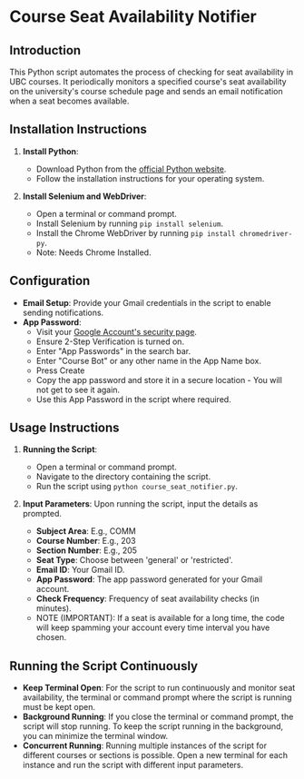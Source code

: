 # Course Seat Availability Notifier

## Introduction
This Python script automates the process of checking for seat availability in UBC courses. It periodically monitors a specified course's seat availability on the university's course schedule page and sends an email notification when a seat becomes available.

## Installation Instructions
1. **Install Python**: 
   - Download Python from the [official Python website](https://www.python.org/downloads/).
   - Follow the installation instructions for your operating system.

2. **Install Selenium and WebDriver**:
   - Open a terminal or command prompt.
   - Install Selenium by running `pip install selenium`.
   - Install the Chrome WebDriver by running `pip install chromedriver-py`.
   - Note: Needs Chrome Installed.

## Configuration
- **Email Setup**: Provide your Gmail credentials in the script to enable sending notifications.
- **App Password**: 
   - Visit your [Google Account's security page](https://myaccount.google.com/security).
   - Ensure 2-Step Verification is turned on.
   - Enter "App Passwords" in the search bar.
   - Enter "Course Bot" or any other name in the App Name box.
   - Press Create
   - Copy the app password and store it in a secure location - You will not get to see it again.
   - Use this App Password in the script where required.

## Usage Instructions
1. **Running the Script**:
   - Open a terminal or command prompt.
   - Navigate to the directory containing the script.
   - Run the script using `python course_seat_notifier.py`.

2. **Input Parameters**: Upon running the script, input the details as prompted.
   - **Subject Area**: E.g., COMM
   - **Course Number**: E.g., 203
   - **Section Number**: E.g., 205
   - **Seat Type**: Choose between 'general' or 'restricted'.
   - **Email ID**: Your Gmail ID.
   - **App Password**: The app password generated for your Gmail account.
   - **Check Frequency**: Frequency of seat availability checks (in minutes).
   - NOTE (IMPORTANT): If a seat is available for a long time, the code will keep spamming your account every time interval you have chosen.

## Running the Script Continuously
- **Keep Terminal Open**: For the script to run continuously and monitor seat availability, the terminal or command prompt where the script is running must be kept open.
- **Background Running**: If you close the terminal or command prompt, the script will stop running. To keep the script running in the background, you can minimize the terminal window.
- **Concurrent Running**: Running multiple instances of the script for different courses or sections is possible. Open a new terminal for each instance and run the script with different input parameters.

